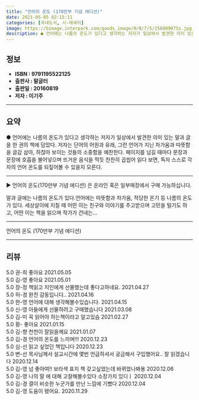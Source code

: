 ```yaml
---
title: "언어의 온도 (170만부 기념 에디션)"
date: 2021-05-05 02:15:11
categories: [국내도서, 시-에세이]
image: https://bimage.interpark.com/goods_image/9/0/7/5/256809075s.jpg
description: ● 언어에는 나름의 온도가 있다고 생각하는 저자가 일상에서 발견한 의미 있는 말과 글을 한 권의 책에 담았다. 저자는 단어의 어원과 유래, 그런 언어가 지닌 차가움과 따뜻함을 글감 삼아, 하찮아 보이는 것들의 소중함을 예찬한다. 페이지를 넘길 때마다 문장과 문장에 호흡을 불어넣으며 뜨
---
```


## **정보**

- **ISBN : 9791195522125**
- **출판사 : 말글터**
- **출판일 : 20160819**
- **저자 : 이기주**

------



## **요약**

●  언어에는 나름의 온도가 있다고 생각하는 저자가 일상에서 발견한 의미 있는 말과 글을 한 권의 책에 담았다. 저자는 단어의 어원과 유래, 그런 언어가 지닌 차가움과 따뜻함을 글감 삼아, 하찮아 보이는 것들의 소중함을 예찬한다. 페이지를 넘길 때마다 문장과 문장에 호흡을 불어넣으며 뜨거운 음식을 먹듯 찬찬히 곱씹어 읽다 보면, 독자 스스로 각자의 언어 온도를 되짚어볼 수 있을지 모른다.

------

▶ 언어의 온도(170만부 기념 에디션) 은 온라인 혹은 일부매장에서 구매 가능하십니다.

말과 글에는 나름의 온도가 있다.언어에는 따뜻함과 차가움, 적당한 온기 등 나름의 온도가 있다. 세상살이에 지칠 때 어떤 이는 친구와 이야기를 주고받으며 고민을 털기도 하고, 어떤 이는 책을 읽으며 작가가 건네는... 

------


언어의 온도 (170만부 기념 에디션) 

------


## **리뷰** 

5.0 권-희 좋아요 2021.05.05 <br/>5.0 김-영 좋아요 2021.05.01 <br/>5.0 장-정 책읽고 지인에게 선물했는데 좋다고하네요. 2021.04.27 <br/>5.0 허-경 완전 감동입니다.. 2021.04.16 <br/>5.0 한-영 언어에 대해 생각해볼수있습니다. 2021.04.15 <br/>5.0 신-영 아들에게 선물하려고 구매했습니다 2021.03.08 <br/>5.0 김-미 꼭 읽어야 하는책이라고 알고있슴 2021.02.27 <br/>5.0 황- 좋아요 2021.01.15 <br/>5.0 김-향 천천이 잘읽을께요  2021.01.07 <br/>5.0 김-경 언어의 온도를 느끼며!!! 2020.12.23 <br/>5.0 심-선 읽고 싶었던 책입니다  2020.12.23 <br/>5.0 변-선 목사님께서 설교시간에 몇번 언급하셔서 궁금해서 구입했어요.. 잘 읽겠습니다  2020.12.14 <br/>5.0 김-영 넘 좋아여!! 보라색 표지 책 갖고싶었는데 바뀌었나봐용 2020.12.06 <br/>5.0 김-영 나의 말 에 대해 고찰해볼수있다
소장가치 있디ㅣ 2020.12.04 <br/>5.0 김-경 결이 비슷한 누군가를 만난 느낌에 기뻤다 2020.12.04 <br/>5.0 김-영 도움이 됐어요. 2020.11.29 <br/>